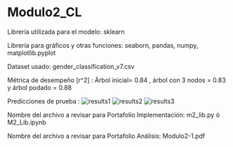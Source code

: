 # Modulo2_CL

Librería utilizada para el modelo: sklearn 

Librería para gráficos y otras funciones: seaborn, pandas, numpy, matplotlib.pyplot 

Dataset usado: gender_classification_v7.csv

Métrica de desempeño [r^2] : Árbol inicial= 0.84 , árbol con 3 nodos = 0.83 y árbol podado =  0.88

Predicciones de prueba : 
![results1](https://user-images.githubusercontent.com/111082444/190275489-8d40acd6-c33f-41b1-92c7-9820f200ca2c.jpg)
![results2](https://user-images.githubusercontent.com/111082444/190275498-ab4892a2-a1e8-4b97-bf79-2e32f96f0ff9.jpg)
![results3](https://user-images.githubusercontent.com/111082444/190275510-47ab054d-74b0-4009-acd7-2624f7a45a3e.jpg)

Nombre del archivo a revisar para Portafolio Implementación: m2_lib.py ó M2_Lib.ipynb

Nombre del archivo a revisar para Portafolio Análisis: Modulo2-1.pdf
